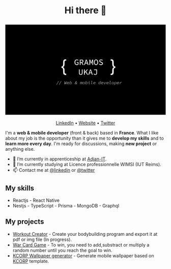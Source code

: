 # <p align="center">Hi there 👋</p>

![Cover](https://github.com/gramosukaj/gramosukaj/blob/master/img/cover.jpg)

<p align="center"><a href="https://linkedin.com/in/gramosukaj">LinkedIn</a> • <a href="https://www.gramosukaj.fr/">Website</a> • <a href="https://twitter.com/gramosukaj1">Twitter</a></p>

I'm a **web & mobile developer** (front & back) based in **France**. What I like about my job is the opportunity than it gives me to **develop my skills** and to **learn more every day**. I'm ready for discussions, making **new project** or anything else.

- 💼 I’m currently in apprenticeship at <a href="https://www.linkedin.com/company/adjan-it/">Adjan-IT</a>.
- 🌱 I’m currently studying at Licence professionnelle WIMSI (IUT Reims).
- 📫 Contact me at <a href="https://linkedin.com/in/gramosukaj">@linkedin</a> or <a href="https://twitter.com/gramosukaj1">@twitter</a>

## My skills
- Reactjs - React Native
- Nestjs - TypeScript - Prisma - MongoDB - Graphql

## My projects
- <a href="https://github.com/gramosukaj/workout_creator">Workout Creator</a> - Create your bodybuilding program and export it at pdf or img file (In progress).
- <a href="https://github.com/gramosukaj/war-card-game">War Card Game</a> - To win, you need to add,substract or multiply a random number until you reach the goal to win.
- <a href="https://github.com/gramosukaj/kcorp-wp-generator-front">KCORP Wallpaper generator</a> - Generate mobile wallpaper based on <a href="https://twitter.com/KarmineCorp">KCORP</a> template.
